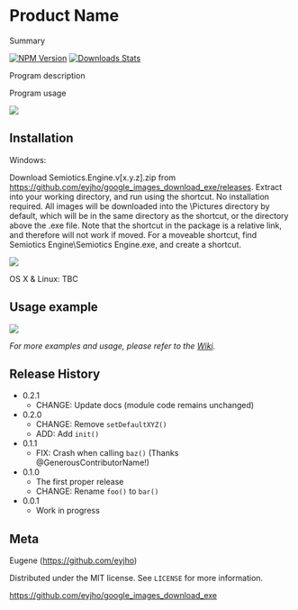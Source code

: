 # Product Name

Summary

[![NPM Version][npm-image]][npm-url]
[![Downloads Stats][npm-downloads]][npm-url]

Program description

Program usage

![](interface.png)

## Installation

Windows:

Download Semiotics.Engine.v[x.y.z].zip from https://github.com/eyjho/google_images_download_exe/releases. Extract into your working directory, and run using the shortcut. No installation required. All images will be downloaded into the \Pictures directory by default, which will be in the same directory as the shortcut, or the directory above the .exe file. Note that the shortcut in the package is a relative link, and therefore will not work if moved. For a moveable shortcut, find Semiotics Engine\Semiotics Engine.exe, and create a shortcut.

![](directory.png)

OS X & Linux: TBC

## Usage example

![](gui_search.png)

_For more examples and usage, please refer to the [Wiki][wiki]._

## Release History

* 0.2.1
    * CHANGE: Update docs (module code remains unchanged)
* 0.2.0
    * CHANGE: Remove `setDefaultXYZ()`
    * ADD: Add `init()`
* 0.1.1
    * FIX: Crash when calling `baz()` (Thanks @GenerousContributorName!)
* 0.1.0
    * The first proper release
    * CHANGE: Rename `foo()` to `bar()`
* 0.0.1
    * Work in progress

## Meta

Eugene (https://github.com/eyjho)

Distributed under the MIT license. See ``LICENSE`` for more information.

https://github.com/eyjho/google_images_download_exe

<!-- Markdown link & img dfn's -->
[npm-image]: https://img.shields.io/npm/v/datadog-metrics.svg?style=flat-square
[npm-url]: https://npmjs.org/package/datadog-metrics
[npm-downloads]: https://img.shields.io/npm/dm/datadog-metrics.svg?style=flat-square
[wiki]: https://github.com/yourname/yourproject/wiki
